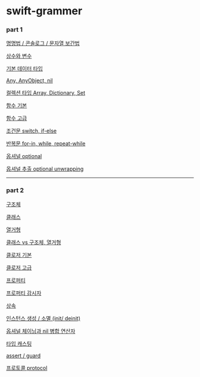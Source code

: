 # swift-grammer

<h3>part 1</h3>

[명명법 / 콘솔로그 / 문자열 보간법](https://github.com/JinUng41/swift-grammer/issues/1)

[상수와 변수](https://github.com/JinUng41/swift-grammer/issues/2)

[기본 데이터 타입](https://github.com/JinUng41/swift-grammer/issues/3)

[Any, AnyObject, nil](https://github.com/JinUng41/swift-grammer/issues/4)

[컬렉션 타입 Array, Dictionary, Set](https://github.com/JinUng41/swift-grammer/issues/5)

[함수 기본](https://github.com/JinUng41/swift-grammer/issues/6)

[함수 고급](https://github.com/JinUng41/swift-grammer/issues/7)

[조건문 switch, if-else](https://github.com/JinUng41/swift-grammer/issues/8)

[반복문 for-in, while, repeat-while](https://github.com/JinUng41/swift-grammer/issues/9)

[옵셔널 optional](https://github.com/JinUng41/swift-grammer/issues/10)

[옵셔널 추출 optional unwrapping](https://github.com/JinUng41/swift-grammer/issues/11)

<hr>

<h3>part 2</h3>

[구조체](https://github.com/JinUng41/swift-grammer/issues/12)

[클래스](https://github.com/JinUng41/swift-grammer/issues/13)

[열거형](https://github.com/JinUng41/swift-grammer/issues/14)

[클래스 vs 구조체, 열거형](https://github.com/JinUng41/swift-grammer/issues/15)

[클로저 기본](https://github.com/JinUng41/swift-grammer/issues/16)

[클로저 고급](https://github.com/JinUng41/swift-grammer/issues/17)

<a href="https://github.com/JinUng41/swift-grammer/issues/18">프로퍼티</a>

<a href="https://github.com/JinUng41/swift-grammer/issues/19">프로퍼티 감시자</a>

<a href="https://github.com/JinUng41/swift-grammer/issues/20">상속</a>

<a href="https://github.com/JinUng41/swift-grammer/issues/21">인스턴스 생성 / 소멸 (init/ deinit)</a>

<a href="https://github.com/JinUng41/swift-grammer/issues/22">옵셔널 체이닝과 nil 병합 연산자</a>

<a href="https://github.com/JinUng41/swift-grammer/issues/23">타입 캐스팅</a>

<a href="https://github.com/JinUng41/swift-grammer/issues/24">assert / guard</a>

<a href="https://github.com/JinUng41/swift-grammer/issues/25">프로토콜 protocol</a>
